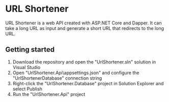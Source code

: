 # URL Shortener

URL Shortener is a web API created with ASP.NET Core and Dapper. It can take a long URL as input and generate a short URL that redirects to the long URL.

## Getting started

1. Download the repository and open the "UrlShortener.sln" solution in Visual Studio
2. Open "UrlShortener.Api\appsettings.json" and configure the "UrlShortenerDatabase" connection string
3. Right-click the "UrlShortener.Database" project in Solution Explorer and select Publish
4. Run the "UrlShortener.Api" project
